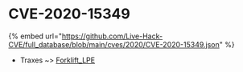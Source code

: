# CVE-2020-15349
{% embed url="https://github.com/Live-Hack-CVE/full_database/blob/main/cves/2020/CVE-2020-15349.json" %}

* Traxes ~> [Forklift_LPE](https://www.alice-snow.ru/2020/database/cve-2020-15349/forklift_lpe-traxes)